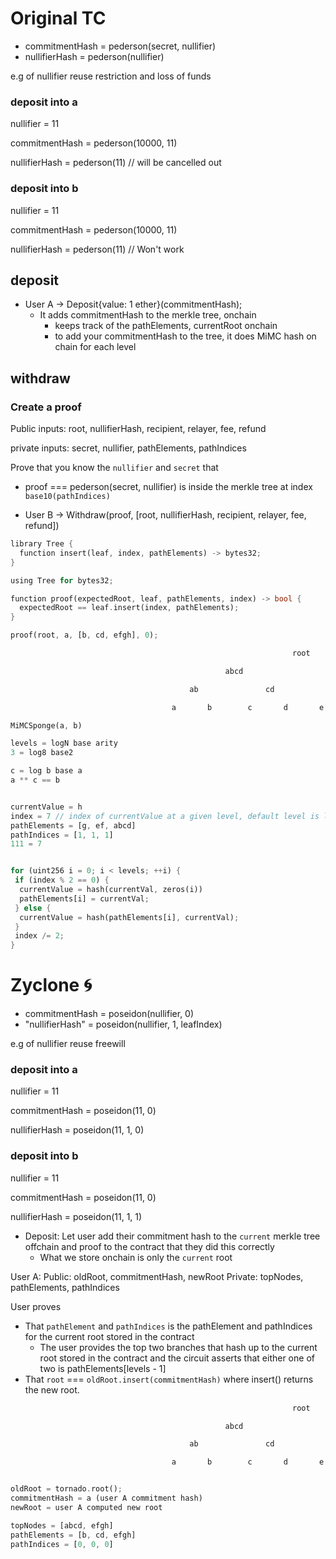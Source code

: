 # Original TC

- commitmentHash = pederson(secret, nullifier)
- nullifierHash = pederson(nullifier)

e.g of nullifier reuse restriction and loss of funds

### deposit into a

nullifier = 11

commitmentHash = pederson(10000, 11)

nullifierHash = pederson(11) // will be cancelled out

### deposit into b

nullifier = 11

commitmentHash = pederson(10000, 11)

nullifierHash = pederson(11) // Won't work

## deposit

- User A -> Deposit{value: 1 ether}(commitmentHash);
  - It adds commitmentHash to the merkle tree, onchain
    - keeps track of the pathElements, currentRoot onchain
    - to add your commitmentHash to the tree, it does MiMC hash on chain for each level

## withdraw

### Create a proof

Public inputs: root, nullifierHash, recipient, relayer, fee, refund

private inputs: secret, nullifier, pathElements, pathIndices

Prove that you know the `nullifier` and `secret` that

- proof === pederson(secret, nullifier) is inside the merkle tree at index `base10(pathIndices)`

- User B -> Withdraw(proof, [root, nullifierHash, recipient, relayer, fee, refund])

```rs
library Tree {
  function insert(leaf, index, pathElements) -> bytes32;
}

using Tree for bytes32;

function proof(expectedRoot, leaf, pathElements, index) -> bool {
  expectedRoot == leaf.insert(index, pathElements);
}

proof(root, a, [b, cd, efgh], 0);

                                                               root

                                                abcd                           efgh                 // 2

                                        ab               cd             ef               gh         // 1

                                    a       b        c       d       e       f        g       h     // 0

MiMCSponge(a, b)

levels = logN base arity
3 = log8 base2

c = log b base a
a ** c == b


currentValue = h
index = 7 // index of currentValue at a given level, default level is level 0
pathElements = [g, ef, abcd]
pathIndices = [1, 1, 1]
111 = 7


for (uint256 i = 0; i < levels; ++i) {
 if (index % 2 == 0) {
  currentValue = hash(currentVal, zeros(i))
  pathElements[i] = currentVal;
 } else {
  currentValue = hash(pathElements[i], currentVal);
 }
 index /= 2;
}

```

# Zyclone 🌀

- commitmentHash = poseidon(nullifier, 0)
- "nullifierHash" = poseidon(nullifier, 1, leafIndex)

e.g of nullifier reuse freewill

### deposit into a

nullifier = 11

commitmentHash = poseidon(11, 0)

nullifierHash = poseidon(11, 1, 0)

### deposit into b

nullifier = 11

commitmentHash = poseidon(11, 0)

nullifierHash = poseidon(11, 1, 1)

- Deposit: Let user add their commitment hash to the `current` merkle tree offchain and proof to the contract that they did this correctly
  - What we store onchain is only the `current` root

User A:
Public: oldRoot, commitmentHash, newRoot
Private: topNodes, pathElements, pathIndices

User proves

- That `pathElement` and `pathIndices` is the pathElement and pathIndices for the current root stored in the contract
  - The user provides the top two branches that hash up to the current root stored in the contract and the circuit asserts that either one of two is pathElements[levels - 1]
- That `root` === `oldRoot.insert(commitmentHash)` where insert() returns the new root.

```rs
                                                               root

                                                abcd                           efgh                 // 2

                                        ab               cd             ef               gh         // 1

                                    a       b        c       d       e       f        g       h     // 0


oldRoot = tornado.root();
commitmentHash = a (user A commitment hash)
newRoot = user A computed new root

topNodes = [abcd, efgh]
pathElements = [b, cd, efgh]
pathIndices = [0, 0, 0]
```
